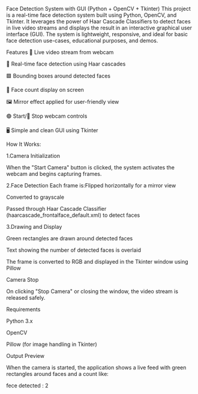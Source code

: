    Face Detection System with GUI (Python + OpenCV + Tkinter)
This project is a real-time face detection system built using Python, OpenCV, and Tkinter. It leverages the power of Haar Cascade Classifiers to detect faces in live video streams and displays the result in an interactive graphical user interface (GUI). The system is lightweight, responsive, and ideal for basic face detection use-cases, educational purposes, and demos.

  Features
🎥 Live video stream from webcam

🧠 Real-time face detection using Haar cascades

🟩 Bounding boxes around detected faces

🔢 Face count display on screen

🖼️ Mirror effect applied for user-friendly view

🟢 Start/🔴 Stop webcam controls

🖥️ Simple and clean GUI using Tkinter

How It Works:

 1.Camera Initialization

When the "Start Camera" button is clicked, the system activates the webcam and begins capturing frames.

 2.Face Detection
Each frame is:Flipped horizontally for a mirror view

Converted to grayscale

Passed through Haar Cascade Classifier (haarcascade_frontalface_default.xml) to detect faces

 3.Drawing and Display

Green rectangles are drawn around detected faces

Text showing the number of detected faces is overlaid

The frame is converted to RGB and displayed in the Tkinter window using Pillow

Camera Stop

On clicking "Stop Camera" or closing the window, the video stream is released safely.

Requirements

Python 3.x

OpenCV

Pillow (for image handling in Tkinter)

Output Preview

When the camera is started, the application shows a live feed with green rectangles around faces and a count like:

  fece detected : 2

